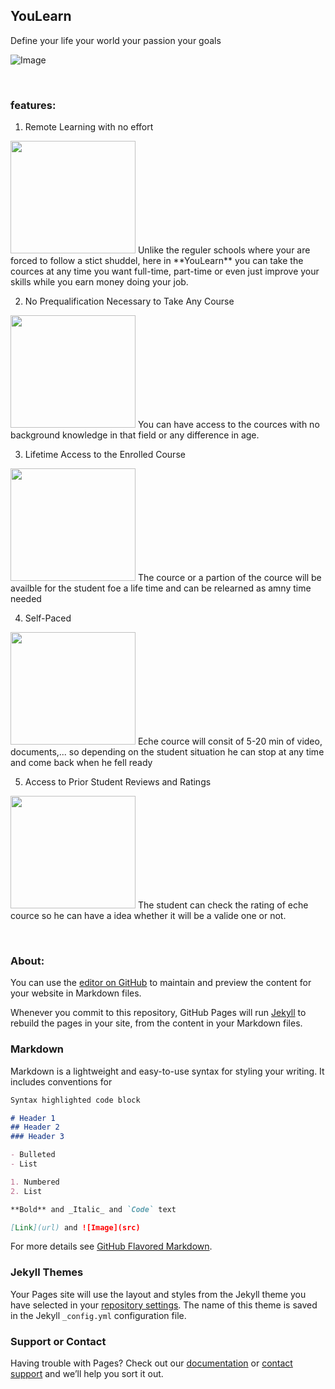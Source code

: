 ## YouLearn
Define your life your world your passion your goals

![Image](https://cdn.statically.io/img/www.digitalclassworld.com/blog/wp-content/uploads/2020/08/E-learning-Vs-Traditional-Learning.jpg?quality=100&f=auto)


 &nbsp;
### features:
1. Remote Learning with no effort
<img src="https://www.cadre-dirigeant-magazine.com/wp-content/uploads/2019/01/cr%C3%A9dit-photo-www.aeroschool.fr_.jpg" width="200" height="180" />
Unlike the reguler schools where your are forced to follow a stict shuddel, here in **YouLearn** you can take the cources at any time you want full-time, part-time or even just improve your skills while you earn money doing your job.

2. No Prequalification Necessary to Take Any Course
<img src="https://coldwellbankervi.com/wp-content/uploads/2017/06/Pre-qualified.png" width="200" height="180" />
You can have access to the cources with no background knowledge in that field or any difference in age.

3. Lifetime Access to the Enrolled Course
<img src="https://www.themeum.com/wp-content/uploads/2019/11/lifetime-access-1.png" width="200" height="180" />
The cource or a partion of the cource will be availble for the student foe a life time and can be relearned as amny time needed

4. Self-Paced
<img src="https://www.efrontlearning.com/blog/wp-content/uploads/2017/04/interactive-self-paced-online-courses-corporate-learning-efrontpro-blog.jpg" width="200" height="180" />
Eche cource will consit of 5-20 min of video, documents,... so depending on the student situation he can stop at any time and come back when he fell ready

5. Access to Prior Student Reviews and Ratings
<img src="https://cdn.searchenginejournal.com/wp-content/uploads/2017/02/star-ratings.jpg" width="200" height="180" />
The student can check the rating of eche cource so he can have a idea whether it will be a valide one or not.

 &nbsp;
 ### About:
 
 
 
You can use the [editor on GitHub](https://github.com/Yosri-ctrl/YouLearn/edit/gh-pages/index.md) to maintain and preview the content for your website in Markdown files.

Whenever you commit to this repository, GitHub Pages will run [Jekyll](https://jekyllrb.com/) to rebuild the pages in your site, from the content in your Markdown files.

### Markdown

Markdown is a lightweight and easy-to-use syntax for styling your writing. It includes conventions for

```markdown
Syntax highlighted code block

# Header 1
## Header 2
### Header 3

- Bulleted
- List

1. Numbered
2. List

**Bold** and _Italic_ and `Code` text

[Link](url) and ![Image](src)
```

For more details see [GitHub Flavored Markdown](https://guides.github.com/features/mastering-markdown/).

### Jekyll Themes

Your Pages site will use the layout and styles from the Jekyll theme you have selected in your [repository settings](https://github.com/Yosri-ctrl/YouLearn/settings). The name of this theme is saved in the Jekyll `_config.yml` configuration file.

### Support or Contact

Having trouble with Pages? Check out our [documentation](https://docs.github.com/categories/github-pages-basics/) or [contact support](https://github.com/contact) and we’ll help you sort it out.
